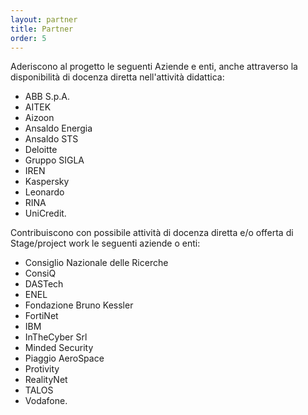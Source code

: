 ```yaml
---
layout: partner
title: Partner
order: 5
---
```


Aderiscono al progetto le seguenti Aziende e enti, anche attraverso la disponibilità di docenza diretta nell'attività didattica:

* ABB S.p.A.
* AITEK
* Aizoon
* Ansaldo Energia
* Ansaldo STS
* Deloitte
* Gruppo SIGLA
* IREN
* Kaspersky
* Leonardo
* RINA
* UniCredit.

Contribuiscono con possibile attività di docenza diretta e/o offerta di Stage/project work le seguenti aziende o enti: 
* Consiglio Nazionale delle Ricerche
* ConsiQ
* DASTech
* ENEL
* Fondazione Bruno Kessler
* FortiNet
* IBM
* InTheCyber Srl
* Minded Security
* Piaggio AeroSpace
* Protivity
* RealityNet
* TALOS
* Vodafone.


<!-- 

{% for partner in site.data.partners %}
[![{{partner.name}}]({{ partner.img | prepend: "/logo/sponsor/" }}){:.img-responsive.center-block}]({{ partner.url }}){:.col-sm-3}{:target="_blank"}
{% endfor %}

-->
